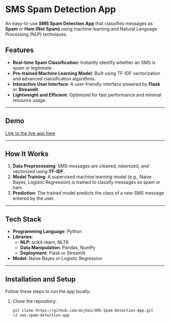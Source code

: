 # SMS Spam Detection App  

An easy-to-use **SMS Spam Detection App** that classifies messages as **Spam** or **Ham (Not Spam)** using machine learning and Natural Language Processing (NLP) techniques.  

## Features  
- **Real-time Spam Classification**: Instantly identify whether an SMS is spam or legitimate.  
- **Pre-trained Machine Learning Model**: Built using TF-IDF vectorization and advanced classification algorithms.  
- **Interactive User Interface**: A user-friendly interface powered by **Flask** or **Streamlit**.  
- **Lightweight and Efficient**: Optimized for fast performance and minimal resource usage.  

---

## Demo  
[Link to the live app here](https://sms-spam-detection-app.onrender.com/)

---

## How It Works  
1. **Data Preprocessing**: SMS messages are cleaned, tokenized, and vectorized using **TF-IDF**.  
2. **Model Training**: A supervised machine learning model (e.g., Naive Bayes, Logistic Regression) is trained to classify messages as spam or ham.  
3. **Prediction**: The trained model predicts the class of a new SMS message entered by the user.  

---

## Tech Stack  
- **Programming Language**: Python  
- **Libraries**:  
  - **NLP**: scikit-learn, NLTK  
  - **Data Manipulation**: Pandas, NumPy  
  - **Deployment**: Flask or Streamlit  
- **Model**: Naive Bayes or Logistic Regression  

---

## Installation and Setup  
Follow these steps to run the app locally:  

1. Clone the repository:  
   ```bash
   git clone https://github.com/anjha1/SMS-Spam-Detection-App.git
   cd sms-spam-detection-app
